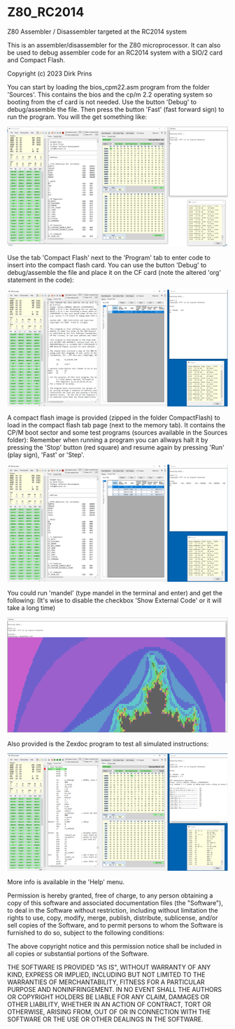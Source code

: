# Z80_RC2014
Z80 Assembler / Disassembler targeted at the RC2014 system

This is an assembler/disassembler for the Z80 microprocessor. 
It can also be used to debug assembler code for an RC2014 system with a SIO/2 card and Compact Flash. 

Copyright (c) 2023 Dirk Prins

You can start by loading the bios_cpm22.asm program from the folder 'Sources'.
This contains the bios and the cp/m 2.2 operating system so booting from the cf card is not needed.
Use the button 'Debug' to debug/assemble the file.
Then press the button 'Fast' (fast forward sign) to run the program.
You will the get something like:

![Screenshot](ScreenShot1.png)

Use the tab 'Compact Flash' next to the 'Program' tab to enter code to insert into the compact flash card.
You can use the button 'Debug' to debug/assemble the file and place it on the CF card (note the altered 'org' statement in the code):

![Screenshot](ScreenShot2.png)

A compact flash image is provided (zipped in the folder CompactFlash) to load in the compact flash tab page (next to the memory tab).
It contains the CP/M boot sector and some test programs (sources available in the Sources folder):
Remember when running a program you can allways halt it by pressing the 'Stop' button (red square) and resume again by pressing 'Run' (play sign), 'Fast' or 'Step'. 

![Screenshot](ScreenShot3.png)

You could run 'mandel' (type mandel in the terminal and enter) and get the following:
(It's wise to disable the checkbox 'Show External Code' or it will take a long time)

![Screenshot](ScreenShot4.png)

Also provided is the Zexdoc program to test all simulated instructions:

![Screenshot](ScreenShot5.png)

More info is available in the 'Help' menu.

Permission is hereby granted, free of charge, to any person obtaining a copy of this software and associated documentation files (the "Software"), to deal in the Software without restriction, including without limitation the rights to use, copy, modify, merge, publish, distribute, sublicense, and/or sell copies of the Software, and to permit persons to whom the Software is furnished to do so, subject to the following conditions:

The above copyright notice and this permission notice shall be included in all copies or substantial portions of the Software.

THE SOFTWARE IS PROVIDED "AS IS", WITHOUT WARRANTY OF ANY KIND, EXPRESS OR IMPLIED, INCLUDING BUT NOT LIMITED TO THE WARRANTIES OF MERCHANTABILITY, FITNESS FOR A PARTICULAR PURPOSE AND NONINFRINGEMENT. IN NO EVENT SHALL THE AUTHORS OR COPYRIGHT HOLDERS BE LIABLE FOR ANY CLAIM, DAMAGES OR OTHER LIABILITY, WHETHER IN AN ACTION OF CONTRACT, TORT OR OTHERWISE, ARISING FROM, OUT OF OR IN CONNECTION WITH THE SOFTWARE OR THE USE OR OTHER DEALINGS IN THE SOFTWARE.
